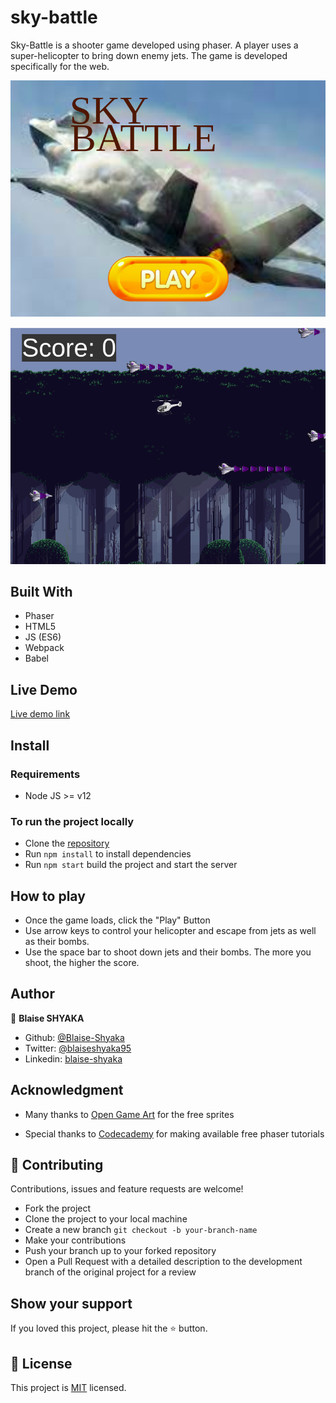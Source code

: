 # sky-battle

Sky-Battle is a shooter game developed using phaser. A player uses a super-helicopter to bring down enemy jets. The game is developed specifically for the web.

![Homepage Screenshot](./assets/game-homepage-screenshot.png)

![Main Scene Screenshot](./assets/game-main-scene.png)

## Built With 

- Phaser
- HTML5
- JS (ES6)
- Webpack
- Babel

## Live Demo

[Live demo link](https://blaise-shyaka.github.io/sky-battle/build/index.html)

## Install
### Requirements

- Node JS >= v12

### To run the project locally

- Clone the [repository](https://github.com/Blaise-Shyaka/sky-battle)
- Run `npm install` to install dependencies
- Run `npm start` build the project and start the server 

## How to play 

- Once the game loads, click the "Play" Button
- Use arrow keys to control your helicopter and escape from jets as well as their bombs.
- Use the space bar to shoot down jets and their bombs. The more you shoot, the higher the score.

## Author

👤 **Blaise SHYAKA**

- Github: [@Blaise-Shyaka](https://github.com/Blaise-Shyaka)
- Twitter: [@blaiseshyaka95](https://twitter.com/blaiseshyaka95)
- Linkedin: [blaise-shyaka](https://www.linkedin.com/in/blaise-pascal-shyaka)


## Acknowledgment

- Many thanks to [Open Game Art](https://opengameart.org/) for the free sprites

- Special thanks to [Codecademy](https://codecademy.com/) for making available free phaser tutorials  

## 🤝 Contributing

Contributions, issues and feature requests are welcome! 

- Fork the project
- Clone the project to your local machine
- Create a new branch  `git checkout -b your-branch-name`
- Make your contributions
- Push your branch up to your forked repository
- Open a Pull Request with a detailed description to the development branch of the original project for a review

## Show your support

If you loved this project, please hit the ⭐️ button.

## 📝 License

This project is [MIT](./LICENSE) licensed.